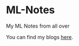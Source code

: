 # ML-Notes
My ML Notes from all over

You can find my blogs <a href="https://highonbugs.hashnode.dev/">here</a>.